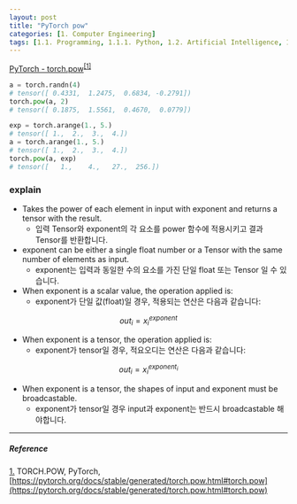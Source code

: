 ```yaml
---
layout: post
title: "PyTorch pow"
categories: [1. Computer Engineering]
tags: [1.1. Programming, 1.1.1. Python, 1.2. Artificial Intelligence, 1.2.2. Deep Learning, a.a. Pytorch]
---
```


[PyTorch - torch.pow](https://pytorch.org/docs/stable/generated/torch.pow.html#torch.pow)<sup><a href="#footnote_1_1" name="footnote_1_2">[1]</a></sup>

```python
a = torch.randn(4)
# tensor([ 0.4331,  1.2475,  0.6834, -0.2791])
torch.pow(a, 2)
# tensor([ 0.1875,  1.5561,  0.4670,  0.0779])

exp = torch.arange(1., 5.)
# tensor([ 1.,  2.,  3.,  4.])
a = torch.arange(1., 5.)
# tensor([ 1.,  2.,  3.,  4.])
torch.pow(a, exp)
# tensor([   1.,    4.,   27.,  256.])
```

### explain

* Takes the power of each element in input with exponent and returns a tensor with the result.
    * 입력 Tensor와 exponent의 각 요소를 power 함수에 적용시키고 결과 Tensor를 반환합니다.
* exponent can be either a single float number or a Tensor with the same number of elements as input.
    * exponent는 입력과 동일한 수의 요소를 가진 단일 float 또는 Tensor 일 수 있습니다.
* When exponent is a scalar value, the operation applied is:
    * exponent가 단일 값(float)일 경우, 적용되는 연산은 다음과 같습니다:

$$out_{i}=x_{i}^{exponent}$$

* When exponent is a tensor, the operation applied is:
    * exponent가 tensor일 경우, 적요오디는 연산은 다음과 같습니다:

$$out_{i}=x_{i}^{exponent_{i}}$$

* When exponent is a tensor, the shapes of input and exponent must be broadcastable.
    * exponent가 tensor일 경우 input과 exponent는 반드시 broadcastable 해야합니다.

---

##### Reference

<a href="#footnote_1_2" name="footnote_1_1">1.</a> TORCH.POW, PyTorch, [https://pytorch.org/docs/stable/generated/torch.pow.html#torch.pow](https://pytorch.org/docs/stable/generated/torch.pow.html#torch.pow)